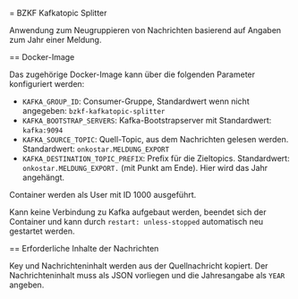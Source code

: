 = BZKF Kafkatopic Splitter

Anwendung zum Neugruppieren von Nachrichten basierend auf Angaben zum Jahr einer Meldung.

== Docker-Image

Das zugehörige Docker-Image kann über die folgenden Parameter konfiguriert werden:

* `KAFKA_GROUP_ID`: Consumer-Gruppe, Standardwert wenn nicht angegeben: `bzkf-kafkatopic-splitter`
* `KAFKA_BOOTSTRAP_SERVERS`: Kafka-Bootstrapserver mit Standardwert: `kafka:9094`
* `KAFKA_SOURCE_TOPIC`: Quell-Topic, aus dem Nachrichten gelesen werden. Standardwert: `onkostar.MELDUNG_EXPORT`
* `KAFKA_DESTINATION_TOPIC_PREFIX`: Prefix für die Zieltopics. Standardwert: `onkostar.MELDUNG_EXPORT.` (mit Punkt am Ende). Hier wird das Jahr angehängt.

Container werden als User mit ID 1000 ausgeführt.

Kann keine Verbindung zu Kafka aufgebaut werden, beendet sich der Container und kann durch `restart: unless-stopped` automatisch neu gestartet werden.

== Erforderliche Inhalte der Nachrichten

Key und Nachrichteninhalt werden aus der Quellnachricht kopiert.
Der Nachrichteninhalt muss als JSON vorliegen und die Jahresangabe als `YEAR` angeben. 